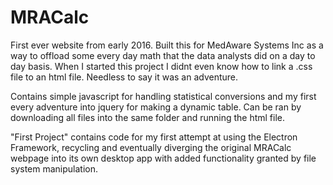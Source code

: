 # MRACalc
First ever website from early 2016. Built this for MedAware Systems Inc as a way to offload some every day math that the data analysts did on a day to day basis. When I started this project I didnt even know how to link a .css file to an html file. Needless to say it was an adventure.

Contains simple javascript for handling statistical conversions and my first every adventure into jquery for making a dynamic table. Can be ran by downloading all files into the same folder and running the html file.

"First Project" contains code for my first attempt at using the Electron Framework, recycling and eventually diverging the original MRACalc webpage into its own desktop app with added functionality granted by file system manipulation.
